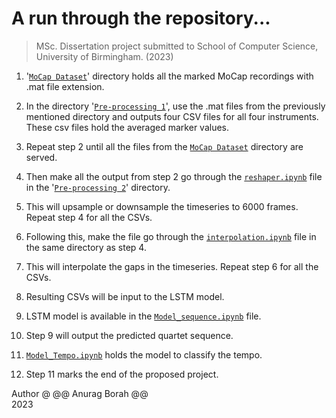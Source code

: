 # A run through the repository...
> MSc. Dissertation project submitted to School of Computer Science, University of Birmingham. (2023)


1. '[`MoCap Dataset`](https://github.com/lastnameis-borah/MSc-Dissertation/tree/main/MoCap%20Dataset)' directory holds all the marked MoCap recordings with .mat file extension.

2. In the directory '[`Pre-processing 1`](https://github.com/lastnameis-borah/MSc-Dissertation/tree/main/Pre-preocessing%201%20-%20Averaging%20markers)', use the .mat files from the previously mentioned directory and outputs four CSV files for all four instruments. These csv files hold the averaged marker values.

3. Repeat step 2 until all the files from the [`MoCap Dataset`](https://github.com/lastnameis-borah/MSc-Dissertation/tree/main/MoCap%20Dataset) directory are served.

4. Then make all the output from step 2 go through the [`reshaper.ipynb`](https://github.com/lastnameis-borah/MSc-Dissertation/blob/main/Pre-preocessing%202%20-%20Interpolation/reshaper.ipynb) file in the '[`Pre-processing 2`](https://github.com/lastnameis-borah/MSc-Dissertation/tree/main/Pre-preocessing%202%20-%20Interpolation)' directory.

5. This will upsample or downsample the timeseries to 6000 frames. Repeat step 4 for all the CSVs.

6. Following this, make the file go through the [`interpolation.ipynb`](https://github.com/lastnameis-borah/MSc-Dissertation/blob/main/Pre-preocessing%202%20-%20Interpolation/interpolation.ipynb) file in the same directory as step 4.

7. This will interpolate the gaps in the timeseries. Repeat step 6 for all the CSVs.

8. Resulting CSVs will be input to the LSTM model.

9. LSTM model is available in the [`Model_sequence.ipynb`](https://github.com/lastnameis-borah/MSc-Dissertation/blob/main/Model_sequence.ipynb) file.

10. Step 9 will output the predicted quartet sequence.

11. [`Model_Tempo.ipynb`](https://github.com/lastnameis-borah/MSc-Dissertation/blob/main/Model_Tempo.ipynb) holds the model to classify the tempo.

12. Step 11 marks the end of the proposed project.



Author @ @@ Anurag Borah @@ <br>
2023
